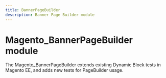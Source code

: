 ```yaml
---
title: BannerPageBuilder
description: Banner Page Builder module
---
```


# Magento_BannerPageBuilder module

The Magento_BannerPageBuilder extends existing Dynamic Block tests in Magento EE, and adds new tests for PageBuilder usage.
